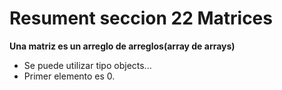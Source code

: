# Resument seccion 22 Matrices
**Una matriz es un arreglo de arreglos(array de arrays)**
- Se puede utilizar tipo objects...
- Primer elemento es 0.
